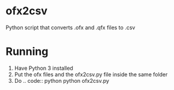 # ofx2csv
Python script that converts .ofx and .qfx files to .csv


# Running

1. Have Python 3 installed
2. Put the ofx files and the ofx2csv.py file inside the same folder 
3. Do 
.. code:: python python ofx2csv.py
